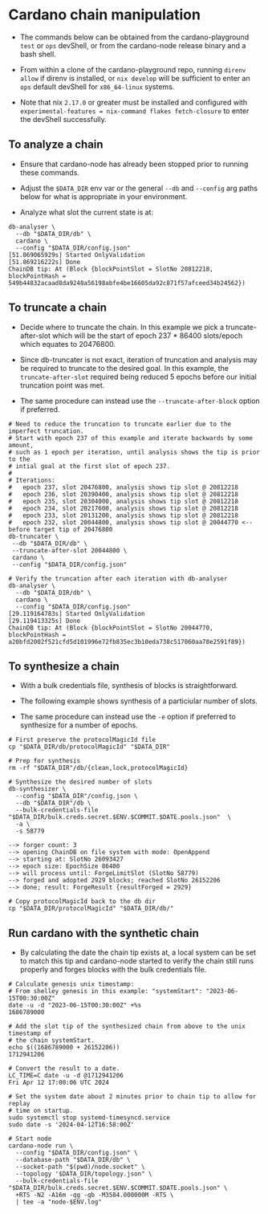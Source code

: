 # Cardano chain manipulation
* The commands below can be obtained from the cardano-playground `test` or
  `ops` devShell, or from the cardano-node release binary and a bash shell.

* From within a clone of the cardano-playground repo, running `direnv allow` if
  direnv is installed, or `nix develop` will be sufficient to enter an `ops`
  default devShell for `x86_64-linux` systems.

* Note that nix `2.17.0` or greater must be installed and configured with
  `experimental-features = nix-command flakes fetch-closure` to enter the
  devShell successfully.

## To analyze a chain
* Ensure that cardano-node has already been stopped prior to running these commands.

* Adjust the `$DATA_DIR` env var or the general `--db` and `--config` arg paths
  below for what is appropriate in your environment.

* Analyze what slot the current state is at:
```
db-analyser \
  --db "$DATA_DIR/db" \
  cardano \
  --config "$DATA_DIR/config.json"
[51.869065929s] Started OnlyValidation
[51.869216222s] Done
ChainDB tip: At (Block {blockPointSlot = SlotNo 20812218, blockPointHash = 549b44832acaad8da9248a56198abfe4be16605da92c871f57afceed34b24562})
```

## To truncate a chain
* Decide where to truncate the chain.  In this example we pick a
  truncate-after-slot which will be the start of epoch 237 * 86400 slots/epoch
  which equates to 20476800.

* Since db-truncater is not exact, iteration of truncation and analysis may be
  required to truncate to the desired goal.  In this example, the
  `truncate-after-slot` required being reduced 5 epochs before our initial
  truncation point was met.

* The same procedure can instead use the `--truncate-after-block` option if
  preferred.
```
# Need to reduce the truncation to truncate earlier due to the imperfect truncation.
# Start with epoch 237 of this example and iterate backwards by some amount,
# such as 1 epoch per iteration, until analysis shows the tip is prior to the
# intial goal at the first slot of epoch 237.
#
# Iterations:
#   epoch 237, slot 20476800, analysis shows tip slot @ 20812218
#   epoch 236, slot 20390400, analysis shows tip slot @ 20812218
#   epoch 235, slot 20304000, analysis shows tip slot @ 20812218
#   epoch 234, slot 20217600, analysis shows tip slot @ 20812218
#   epoch 233, slot 20131200, analysis shows tip slot @ 20812218
#   epoch 232, slot 20044800, analysis shows tip slot @ 20044770 <-- before target tip of 20476800
db-truncater \
 --db "$DATA_DIR/db" \
 --truncate-after-slot 20044800 \
 cardano \
 --config "$DATA_DIR/config.json"

# Verify the truncation after each iteration with db-analyser
db-analyser \
  --db "$DATA_DIR/db" \
  cardano \
  --config "$DATA_DIR/config.json"
[29.119164783s] Started OnlyValidation
[29.119413325s] Done
ChainDB tip: At (Block {blockPointSlot = SlotNo 20044770, blockPointHash = a20bfd2002f521cfd5d101996e72fb835ec3b10eda738c517060aa78e2591f89})
```

## To synthesize a chain
* With a bulk credentials file, synthesis of blocks is straightforward.

* The following example shows synthesis of a particiular number of slots.

* The same procedure can instead use the `-e` option if preferred to synthesize
  for a number of epochs.
```
# First preserve the protocolMagicId file
cp "$DATA_DIR/db/protocolMagicId" "$DATA_DIR"

# Prep for synthesis
rm -rf "$DATA_DIR"/db/{clean,lock,protocolMagicId}

# Synthesize the desired number of slots
db-synthesizer \
  --config "$DATA_DIR"/config.json \
  --db "$DATA_DIR"/db \
  --bulk-credentials-file "$DATA_DIR/bulk.creds.secret.$ENV.$COMMIT.$DATE.pools.json"  \
  -a \
  -s 58779

--> forger count: 3
--> opening ChainDB on file system with mode: OpenAppend
--> starting at: SlotNo 26093427
--> epoch size: EpochSize 86400
--> will process until: ForgeLimitSlot (SlotNo 58779)
--> forged and adopted 2929 blocks; reached SlotNo 26152206
--> done; result: ForgeResult {resultForged = 2929}

# Copy protocolMagicId back to the db dir
cp "$DATA_DIR/protocolMagicId" "$DATA_DIR/db/"
```

## Run cardano with the synthetic chain
* By calculating the date the chain tip exists at, a local system can be set to
  match this tip and cardano-node started to verify the chain still runs
  properly and forges blocks with the bulk credentials file.
```
# Calculate genesis unix timestamp:
# From shelley genesis in this example: "systemStart": "2023-06-15T00:30:00Z"
date -u -d "2023-06-15T00:30:00Z" +%s
1686789000

# Add the slot tip of the synthesized chain from above to the unix timestamp of
# the chain systemStart.
echo $((1686789000 + 26152206))
1712941206

# Convert the result to a date.
LC_TIME=C date -u -d @1712941206
Fri Apr 12 17:00:06 UTC 2024

# Set the system date about 2 minutes prior to chain tip to allow for replay
# time on startup.
sudo systemctl stop systemd-timesyncd.service
sudo date -s '2024-04-12T16:58:00Z'

# Start node
cardano-node run \
  --config "$DATA_DIR/config.json" \
  --database-path "$DATA_DIR/db" \
  --socket-path "$(pwd)/node.socket" \
  --topology '$DATA_DIR/topology.json" \
  --bulk-credentials-file "$DATA_DIR/bulk.creds.secret.$ENV.$COMMIT.$DATE.pools.json" \
  +RTS -N2 -A16m -qg -qb -M3584.000000M -RTS \
  | tee -a "node-$ENV.log"
```
